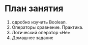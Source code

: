 # План занятия

01. одробно изучить Boolean.
02. Операторы сравнение. Практика.
03. Логический оператор «Не»
04. Домашнее задание
